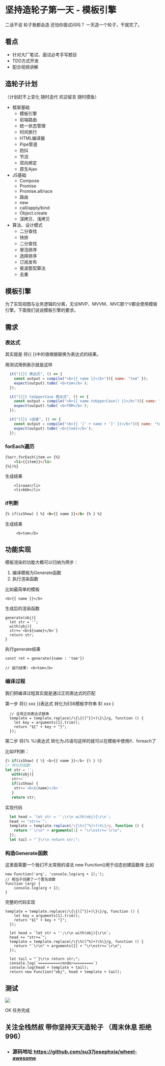 # 坚持造轮子第一天 - 模板引擎

二话不说 轮子我都会造 还怕你面试问吗？
一天造一个轮子，干就完了。

## 看点
- 针对大厂笔试、面试必考手写题目
- TDD方式开发
- 配合视频讲解


## 造轮子计划
（计划赶不上变化 随时迭代 欢迎留言 随时摸鱼）
- 框架基础
  - 模板引擎
  - 前端路由
  - 统一状态管理
  - 时间旅行
  - HTML编译器
  - Pipe管道
  - 防抖
  - 节流
  - 双向绑定
  - 原生Ajax
- JS基础
  - Compose
  - Promise
  - Promise.all/race
  - 路由
  - new
  - call/apply/bind
  - Object.create
  - 深拷贝、浅拷贝
- 算法、设计模式
  - 二分查找
  - 快排
  - 二分查找
  - 冒泡排序
  - 选择排序
  - 订阅发布
  - 斐波那契算法
  - 去重


## 模板引擎
为了实现视图与业务逻辑的分离，无论MVP、MVVM、MVC那个V都会使用模板引擎。下面我们说说模板引擎的要求。

## 需求
### 表达式

其实就是 将\{\{ \}\}中的值根据替换为表达式的结果。


用测试用例表示就是这样

```js
  it("{{}} 表达式", () => {
    const output = compile("<b>{{ name }}</b>")({ name: "tom" });
    expect(output).toBe(`<b>tom</b>`);
  });

  it("{{}} toUpperCase 表达式", () => {
    const output = compile("<b>{{ name.toUpperCase() }}</b>")({ name: "tom" });
    expect(output).toBe(`<b>TOM</b>`);
  });

  it("{{}} +连接", () => {
    const output = compile("<b>{{ '[' + name + ']' }}</b>")({ name: "tom" });
    expect(output).toBe(`<b>[tom]</b>`);
  });


```

### forEach遍历
```html
{%arr.forEach(item => {%}
    <li>{{item}}</li>
{%})%}
```
生成结果
```
    <li>aaa</li>
    <li>bbb</li>
```

### if判断
```html
{% if(isShow) { %} <b>{{ name }}</b> {% } %}
```
生成结果
```
     <b>tom</b> 
```


## 功能实现
模板渲染的功能大概可以归纳为两步：
1. 编译模板为Generate函数
2. 执行渲染函数

比如最简单的模板
```
<b>{{ name }}</b>
```
生成后的渲染函数
```
generate(obj){
  let str = '';
  with(obj){
  str+=`<b>${name}</b>`}
  return str;
}
```
执行generate结果
```
const ret = generate({name : 'tom'})

// 运行结果: <b>tom</b>

```

### 编译过程
我们把编译过程其实就是通过正则表达式的匹配

第一步 将\{\{ xxx \}\}表达式 转化为ES6模板字符串 ${ xxx }
```
  // 全局正则表达式替换
  template = template.replace(/\{\{([^}]+)\}\}/g, function () {
    let key = arguments[1].trim();
    return "${" + key + "}";
  });
```

第二步 将{% %}表达式 转化为JS语句这样的就可以在模板中使用if、foreach了

比如if判断：
```js
{% if(isShow) { %} <b>{{ name }}</b> {% } %}
// 转化的函数
let str = '';
   with(obj){
   str+=``
   if(isShow) {
    str+=`<b>${name}</b> `
   }
   return str;
```

实现代码
```js
  let head = `let str = '';\r\n with(obj){\r\n`;
  head += "str+=`";
  template = template.replace(/\{\%([^%]+)\%\}/g, function () {
    return "`\r\n" + arguments[1] + "\r\nstr+=`\r\n";
  });
  let tail = "`}\r\n return str;";

```

### 构造Generate函数

这里面需要一个我们不太常用的语法 new Function()用于动态创建函数体
比如
```
new Function('arg', 'console.log(arg + 1);');
// 相当于创建了一个匿名函数
function (arg) {
    console.log(arg + 1);
}
```
完整的代码实现
```
template = template.replace(/\{\{([^}]+)\}\}/g, function () {
    let key = arguments[1].trim();
    return "${" + key + "}";
  });

  let head = `let str = '';\r\n with(obj){\r\n`;
  head += "str+=`";
  template = template.replace(/\{\%([^%]+)\%\}/g, function () {
    return "`\r\n" + arguments[1] + "\r\nstr+=`\r\n";
  });

  let tail = "`}\r\n return str;";
  console.log(`==========render=========`)
  console.log(head + template + tail);
  return new Function("obj", head + template + tail);
```

## 测试

![](https://imgkr2.cn-bj.ufileos.com/ce2a945e-1dab-4716-bea8-b467bfb320f9.png?UCloudPublicKey=TOKEN_8d8b72be-579a-4e83-bfd0-5f6ce1546f13&Signature=0G0aWrG2zUnjFh1P7Hv3ncjQ9ro%253D&Expires=1603161755)



OK 任务完成

## 关注全栈然叔 带你坚持天天造轮子 （周末休息 拒绝996）
- ### 源码地址 https://github.com/su37josephxia/wheel-awesome
